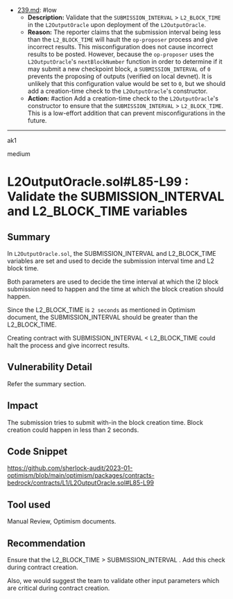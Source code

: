 
- [239.md](0-system-findings/1-processed/2-low/239.md): #low
  - **Description:** Validate that the `SUBMISSION_INTERVAL` > `L2_BLOCK_TIME` in the `L2OutputOracle` upon deployment of the `L2OutputOracle`.
  - **Reason:** The reporter claims that the submission interval being less than the `L2_BLOCK_TIME` will hault the `op-proposer` process and give incorrect results. This misconfiguration does not cause incorrect results to be posted. However, because the `op-proposer` uses the `L2OutputOracle`'s `nextBlockNumber` function in order to determine if it may submit a new checkpoint block, a `SUBMISSION_INTERVAL` of `0` prevents the proposing of outputs (verified on local devnet). It is unlikely that this configuration value would be set to `0`, but we should add a creation-time check to the `L2OutputOracle`'s constructor.
  - **Action:** #action Add a creation-time check to the `L2OutputOracle`'s constructor to ensure that the `SUBMISSION_INTERVAL` > `L2_BLOCK_TIME`. This is a low-effort addition that can prevent misconfigurations in the future.

---

ak1

medium

# L2OutputOracle.sol#L85-L99 : Validate the SUBMISSION_INTERVAL and L2_BLOCK_TIME variables

## Summary
In `L2OutputOracle.sol`, the SUBMISSION_INTERVAL and L2_BLOCK_TIME variables are set and used to decide the submission interval time and L2 block time.

Both parameters are used to decide the time interval at which the l2 block submission need to happen and the time at which the block creation should happen.

Since the L2_BLOCK_TIME is `2 seconds` as mentioned in Optimism document, the SUBMISSION_INTERVAL  should be greater than the L2_BLOCK_TIME.

Creating contract with SUBMISSION_INTERVAL  < L2_BLOCK_TIME  could halt the process and give incorrect results.

## Vulnerability Detail

Refer the summary section.

## Impact

The submission tries to submit with-in the block creation time.
Block creation could happen in less than 2 seconds.

## Code Snippet

https://github.com/sherlock-audit/2023-01-optimism/blob/main/optimism/packages/contracts-bedrock/contracts/L1/L2OutputOracle.sol#L85-L99

## Tool used

Manual Review, Optimism documents.

## Recommendation

Ensure that the L2_BLOCK_TIME  > SUBMISSION_INTERVAL . Add this check during contract creation.

Also, we would suggest the team to validate other input parameters which are critical during contract creation.
